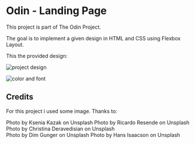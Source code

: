 # Odin - Landing Page

This project is part of The Odin Project.

The goal is to implement a given design in HTML and CSS using Flexbox Layout.

This the provided design:

![project design](https://cdn.statically.io/gh/TheOdinProject/curriculum/main/foundations/html_css/project/odin-project.png)

![color and font](https://cdn.statically.io/gh/TheOdinProject/curriculum/main/foundations/html_css/project/colors_and_stuff.png)

## Credits

For this project i used some image. Thanks to:

Photo by Ksenia Kazak on Unsplash
Photo by Ricardo Resende on Unsplash  
Photo by Christina Deravedisian on Unsplash  
Photo by Dim Gunger on Unsplash
Photo by Hans Isaacson on Unsplash
